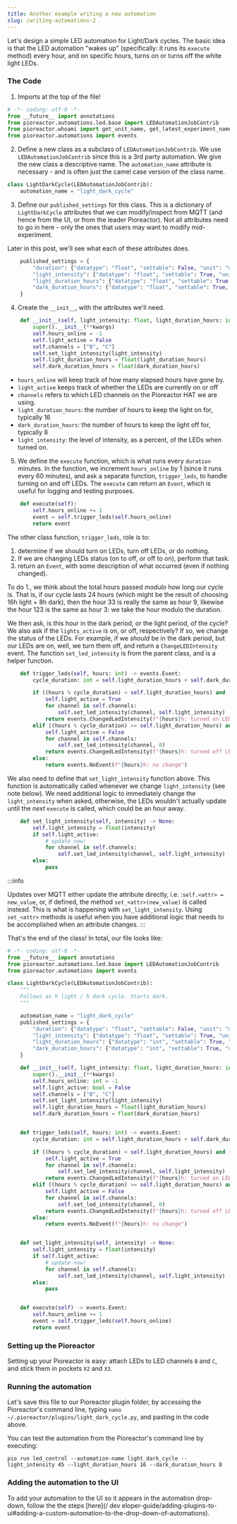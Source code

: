 ```yaml
---
title: Another example writing a new automation
slug: /writing-automations-2
---
```


Let's design a simple LED automation for Light/Dark cycles. The basic idea is that the LED automation "wakes up" (specifically: it runs its `execute` method) every hour, and on specific hours, turns on or turns off the white light LEDs.

### The Code

1. Imports at the top of the file!
```python
# -*- coding: utf-8 -*-
from __future__ import annotations
from pioreactor.automations.led.base import LEDAutomationJobContrib
from pioreactor.whoami import get_unit_name, get_latest_experiment_name
from pioreactor.automations import events
```

2. Define a new class as a subclass of `LEDAutomationJobContrib`. We use `LEDAutomationJobContrib` since this is a 3rd party automation. We give the new class a descriptive name. The `automation_name` attribute is necessary - and is often just the camel case version of the class name.
```python
class LightDarkCycle(LEDAutomationJobContrib):
    automation_name = "light_dark_cycle"
```

3. Define our `published_settings` for this class. This is a dictionary of `LightDarkCycle` attributes that we can modify/inspect from MQTT (and hence from the UI, or from the leader Pioreactor). Not all attributes need to go in here - only the ones that users may want to modify mid-experiment. 

Later in this post, we'll see what each of these attributes does. 

```python
    published_settings = {
        "duration": {"datatype": "float", "settable": False, "unit": "min"},
        "light_intensity": {"datatype": "float", "settable": True, "unit": "%"},
        "light_duration_hours": {"datatype": "float", "settable": True, "unit": "h"},
        "dark_duration_hours": {"datatype": "float", "settable": True, "unit": "h"},
    }
```

4. Create the `__init__`, with the attributes we'll need. 
```python
    def __init__(self, light_intensity: float, light_duration_hours: int, dark_duration_hours: int, **kwargs):
        super().__init__(**kwargs)
        self.hours_online = -1
        self.light_active = False
        self.channels = ["B", "C"]
        self.set_light_intensity(light_intensity)
        self.light_duration_hours = float(light_duration_hours)
        self.dark_duration_hours = float(dark_duration_hours)
```

- `hours_online` will keep track of how many elapsed hours have gone by. 
- `light_active` keeps track of whether the LEDs are currently on or off
- `channels` refers to which LED channels on the Pioreactor HAT we are using.
- `light_duration_hours`: the number of hours to keep the light on for, typically 16
- `dark_duration_hours`: the number of hours to keep the light off for, typically 8
- `light_intensity`: the level of intensity, as a percent, of the LEDs when turned on.


5. We define the `execute` function, which is what runs every `duration` minutes. In the function, we increment `hours_online` by 1 (since it runs every 60 minutes), and ask a separate function, `trigger_leds`, to handle turning on and off LEDs. The `execute` can return an `Event`, which is useful for logging and testing purposes.
```python
    def execute(self):
        self.hours_online += 1
        event = self.trigger_leds(self.hours_online)
        return event
```

The other class function, `trigger_leds`, role is to:

1. determine if we should turn on LEDs, turn off LEDs, or do nothing.
2. If we are changing LEDs status (on to off, or off to on), perform that task.
3. return an `Event`, with some description of what occurred (even if nothing changed).

To do 1., we think about the total hours passed _modulo_ how long our cycle is. That is, if our cycle lasts 24 hours (which might be the result of choosing 16h light + 8h dark), then the hour 33 is really the same as hour 9, likewise the hour 123 is the same as hour 3: we take the hour modulo the duration. 

We then ask, is this hour in the dark period, or the light period, of the cycle? We also ask if the `lights_active` is on, or off, respectively? If so, we change the status of the LEDs. For example, if we _should_ be in the dark period, but our LEDs are on, well, we turn them off, and return a `ChangeLEDIntensity` event. The function `set_led_intensity` is from the parent class, and is a helper function. 

```python
    def trigger_leds(self, hours: int) -> events.Event:
        cycle_duration: int = self.light_duration_hours + self.dark_duration_hours

        if ((hours % cycle_duration) < self.light_duration_hours) and (not self.light_active):
            self.light_active = True
            for channel in self.channels:
                self.set_led_intensity(channel, self.light_intensity)
            return events.ChangedLedIntensity(f"{hours}h: turned on LEDs")
        elif ((hours % cycle_duration) >= self.light_duration_hours) and (self.light_active):
            self.light_active = False
            for channel in self.channels:
                self.set_led_intensity(channel, 0)
            return events.ChangedLedIntensity(f"{hours}h: turned off LEDs")
        else:
            return events.NoEvent(f"{hours}h: no change")

```

We also need to define that `set_light_intensity` function above. This function is automatically called whenever we change `light_intensity` (see note below). We need additional logic to immediately change the `light_intensity` when asked, otherwise, the LEDs wouldn't actually update until the _next_ `execute` is called, which could be an hour away.

```python
    def set_light_intensity(self, intensity) -> None:
        self.light_intensity = float(intensity)
        if self.light_active:
            # update now!
            for channel in self.channels:
                self.set_led_intensity(channel, self.light_intensity)
        else:
            pass
```

:::info

Updates over MQTT either update the attribute directly, i.e. :`self.<attr> = new_value`, or, if defined, the method `set_<attr>(new_value)` is called instead. This is what is happening with `set_light_intensity`. Using `set_<attr>` methods is useful when you have additional logic that needs to be accomplished when an attribute changes.
:::


That's the end of the class! In total, our file looks like:

```python
# -*- coding: utf-8 -*-
from __future__ import annotations
from pioreactor.automations.led.base import LEDAutomationJobContrib
from pioreactor.automations import events

class LightDarkCycle(LEDAutomationJobContrib):
    """
    Follows as h light / h dark cycle. Starts dark.
    """

    automation_name = "light_dark_cycle"
    published_settings = {
        "duration": {"datatype": "float", "settable": False, "unit": "min"}, # doesn't make sense to change duration.
        "light_intensity": {"datatype": "float", "settable": True, "unit": "%"},
        "light_duration_hours": {"datatype": "int", "settable": True, "unit": "h"},
        "dark_duration_hours": {"datatype": "int", "settable": True, "unit": "h"},
    }

    def __init__(self, light_intensity: float, light_duration_hours: int, dark_duration_hours: int, **kwargs):
        super().__init__(**kwargs)
        self.hours_online: int = -1
        self.light_active: bool = False
        self.channels = ["B", "C"]
        self.set_light_intensity(light_intensity)
        self.light_duration_hours = float(light_duration_hours)
        self.dark_duration_hours = float(dark_duration_hours)


    def trigger_leds(self, hours: int) -> events.Event:
        cycle_duration: int = self.light_duration_hours + self.dark_duration_hours

        if ((hours % cycle_duration) < self.light_duration_hours) and (not self.light_active):
            self.light_active = True
            for channel in self.channels:
                self.set_led_intensity(channel, self.light_intensity)
            return events.ChangedLedIntensity(f"{hours}h: turned on LEDs")
        elif ((hours % cycle_duration) >= self.light_duration_hours) and (self.light_active):
            self.light_active = False
            for channel in self.channels:
                self.set_led_intensity(channel, 0)
            return events.ChangedLedIntensity(f"{hours}h: turned off LEDs")
        else:
            return events.NoEvent(f"{hours}h: no change")


    def set_light_intensity(self, intensity) -> None:
        self.light_intensity = float(intensity)
        if self.light_active:
            # update now!
            for channel in self.channels:
                self.set_led_intensity(channel, self.light_intensity)
        else:
            pass


    def execute(self) -> events.Event:
        self.hours_online += 1
        event = self.trigger_leds(self.hours_online)
        return event

```

### Setting up the Pioreactor

Setting up your Pioreactor is easy: attach LEDs to LED channels `B` and `C`, and stick them in pockets `X2` and `X3`.


### Running the automation

Let's save this file to our Pioreactor plugin folder, by accessing the Pioreactor's command line, typing `nano ~/.pioreactor/plugins/light_dark_cycle.py`, and pasting in the code above.

You can test the automation from the Pioreactor's command line by executing:
```
pio run led_control --automation-name light_dark_cycle --light_intensity 45 --light_duration_hours 16 --dark_duration_hours 8
```


### Adding the automation to the UI

To add your automation to the UI so it appears in the automation drop-down, follow the the steps [here](/
dev
eloper-guide/adding-plugins-to-ui#adding-a-custom-automation-to-the-drop-down-of-automations).


